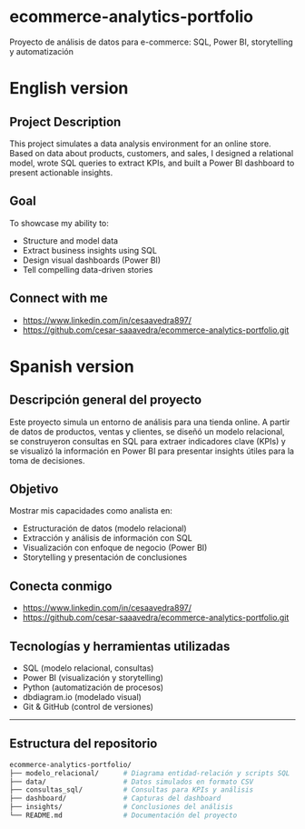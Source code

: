 # ecommerce-analytics-portfolio
Proyecto de análisis de datos para e-commerce: SQL, Power BI, storytelling y automatización
# English version
## Project Description
This project simulates a data analysis environment for an online store. Based on data about products, customers, and sales, I designed a relational model, wrote SQL queries to extract KPIs, and built a Power BI dashboard to present actionable insights.

## Goal
To showcase my ability to:
- Structure and model data
- Extract business insights using SQL
- Design visual dashboards (Power BI)
- Tell compelling data-driven stories

## Connect with me
- https://www.linkedin.com/in/cesaavedra897/
- https://github.com/cesar-saaavedra/ecommerce-analytics-portfolio.git

# Spanish version

## Descripción general del proyecto
Este proyecto simula un entorno de análisis para una tienda online. A partir de datos de productos, ventas y clientes, se diseñó un modelo relacional, se construyeron consultas en SQL para extraer indicadores clave (KPIs) y se visualizó la información en Power BI para presentar insights útiles para la toma de decisiones.

## Objetivo
Mostrar mis capacidades como analista en:
- Estructuración de datos (modelo relacional)
- Extracción y análisis de información con SQL
- Visualización con enfoque de negocio (Power BI)
- Storytelling y presentación de conclusiones

## Conecta conmigo
- https://www.linkedin.com/in/cesaavedra897/
- https://github.com/cesar-saaavedra/ecommerce-analytics-portfolio.git

## Tecnologías y herramientas utilizadas

- SQL (modelo relacional, consultas)
- Power BI (visualización y storytelling)
- Python (automatización de procesos)
- dbdiagram.io (modelado visual)
- Git & GitHub (control de versiones)

---

## Estructura del repositorio

```bash
ecommerce-analytics-portfolio/
├── modelo_relacional/      # Diagrama entidad-relación y scripts SQL
├── data/                   # Datos simulados en formato CSV
├── consultas_sql/          # Consultas para KPIs y análisis
├── dashboard/              # Capturas del dashboard
├── insights/               # Conclusiones del análisis
└── README.md               # Documentación del proyecto
